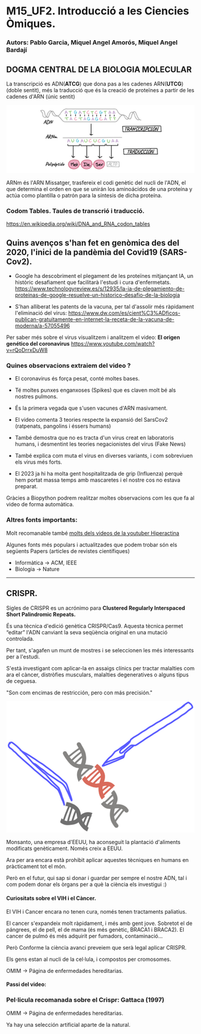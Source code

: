 # M15_UF2. Introducció a les Ciencies Òmiques.

### Autors: Pablo Garcia, Miquel Angel Amorós, Miquel Angel Bardají

## DOGMA CENTRAL DE LA BIOLOGIA MOLECULAR

La transcripció es ADN(**ATCG**) que dona pas a les cadenes ARN(**UTCG**) (doble sentit), més la traducció que és la creació de proteïnes a partir de les cadenes d'ARN (únic sentit)

![[Dogma]](dogma.png "Dogma")

ARNm és l'ARN Missatger, trasfereix el codi genètic del nucli de l'ADN, el que determina el orden en que se unirán los aminoácidos de una proteína y actúa como plantilla o patrón para la síntesis de dicha proteína.


### Codom Tables. Taules de transcrió i traducció.

https://en.wikipedia.org/wiki/DNA_and_RNA_codon_tables


## Quins avenços s'han fet en genòmica des del 2020, l'inici de la pandèmia del Covid19 (SARS-Cov2).

- Google ha descobriment el plegament de les proteïnes mitjançant IA, un històric desafiament que facilitarà l'estudi i cura d'enfermetats.
https://www.technologyreview.es/s/12935/la-ia-de-plegamiento-de-proteinas-de-google-resuelve-un-historico-desafio-de-la-biologia

- S'han alliberat les patents de la vacuna, per tal d'assolir més ràpidament l'eliminació del virus: 
https://www.dw.com/es/cient%C3%ADficos-publican-gratuitamente-en-internet-la-receta-de-la-vacuna-de-moderna/a-57055496

Per saber més sobre el virus visualitzem i analitzem el video: **El origen genético del coronavirus**
https://www.youtube.com/watch?v=rQoDrrxDuW8


### Quines observacions extraiem del video ?

- El coronavirus és força pesat, conté moltes bases. 
- Té moltes punxes enganxoses (Spikes) que es claven molt bé als nostres pulmons.
- És la primera vegada que s'usen vacunes d'ARN masivament.
- El video comenta 3 teories respecte la expansió del SarsCov2 (ratpenats, pangolins i éssers humans)

- També demostra que no es tracta d'un virus creat en laboratoris humans, i desmentint les teories negacionistes del virus (Fake News) 
- També explica com muta el virus en diverses variants, i com sobreviuen els virus més forts. 
- El 2023 ja hi ha molta gent hospitalitzada de grip (Influenza) perquè hem portat massa temps amb mascaretes i el nostre cos no estava preparat.


Gràcies a Biopython podrem realitzar moltes observacions com les que fa al video de forma automàtica.


### Altres fonts importants:  

Molt recomanable també <a href="https://www.youtube.com/@Lahiperactina">molts dels videos de la youtuber Hiperactina</a>

Algunes fonts més populars i actualitzades que podem trobar són els següents Papers (articles de revistes científiques)
* Informàtica -> ACM, IEEE
* Biologia -> Nature

<hr/>


<a name="S4_Part1_Crispr"></a>

## CRISPR.

Sigles de CRISPR es un acrónimo para **Clustered Regularly Interspaced Short Palindromic Repeats.**

És una tècnica d'edició genètica CRISPR/Cas9. Aquesta tècnica permet “editar” l'ADN canviant la seva seqüència original en una mutació controlada.

Per tant, s'agafen un munt de mostres i se seleccionen les més interessants per a l'estudi.

S'està investigant com aplicar-la en assaigs clínics per tractar malalties com ara el càncer, distròfies musculars, malalties degeneratives o alguns tipus de ceguesa.

"Son com encimas de restricción, pero con más precisión."

![[crispr]](crispr.png "Crispr")

Monsanto, una empresa d'EEUU, ha aconseguit la plantació d'aliments modificats genèticament. Només creix a EEUU.

Ara per ara encara està prohibit aplicar aquestes tècniques en humans en pràcticament tot el món. 

Però en el futur, qui sap si donar i guardar per sempre el nostre ADN, tal i com podem donar els òrgans per a què la ciència els investigui :)


#### Curiositats sobre el VIH i el Càncer.

El VIH i Cancer encara no tenen cura, només tenen tractaments paliatius. 

El cancer s'expandeix molt ràpidament, i més amb gent jove.
Sobretot el de pángrees, el de pell, el de mama (és més genètic, BRACA1 i BRACA2).
El cancer de pulmó és més adquirit per fumadors, contaminació...


Però Conforme la ciència avanci preveiem que serà legal aplicar CRISPR.


Els gens estan al nucli de la cel·lula, i compostos per cromosomes.

OMIM -> Página de enfermedades hereditarias.


#### Passi del video:




### Pel·licula recomanada sobre el Crispr: Gattaca (1997)

OMIM -> Página de enfermedades hereditarias.


Ya hay una selección artificial aparte de la natural.
